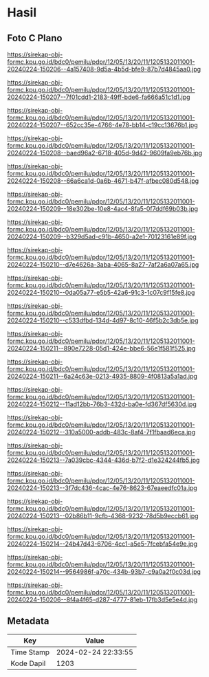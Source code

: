 # Hasil

## Foto C Plano

https://sirekap-obj-formc.kpu.go.id/bdc0/pemilu/pdpr/12/05/13/20/11/1205132011001-20240224-150206--4a157408-9d5a-4b5d-bfe9-87b7d4845aa0.jpg

https://sirekap-obj-formc.kpu.go.id/bdc0/pemilu/pdpr/12/05/13/20/11/1205132011001-20240224-150207--7f01cdd1-2183-49ff-bde6-fa666a51c1d1.jpg

https://sirekap-obj-formc.kpu.go.id/bdc0/pemilu/pdpr/12/05/13/20/11/1205132011001-20240224-150207--652cc35e-4766-4e78-bb14-c19cc13676b1.jpg

https://sirekap-obj-formc.kpu.go.id/bdc0/pemilu/pdpr/12/05/13/20/11/1205132011001-20240224-150208--baed96a2-6718-405d-9d42-9609fa9eb76b.jpg

https://sirekap-obj-formc.kpu.go.id/bdc0/pemilu/pdpr/12/05/13/20/11/1205132011001-20240224-150208--66a6ca1d-0a6b-4671-b47f-afbec080d548.jpg

https://sirekap-obj-formc.kpu.go.id/bdc0/pemilu/pdpr/12/05/13/20/11/1205132011001-20240224-150209--18e302be-10e8-4ac4-8fa5-0f7ddf69b03b.jpg

https://sirekap-obj-formc.kpu.go.id/bdc0/pemilu/pdpr/12/05/13/20/11/1205132011001-20240224-150209--b329d5ad-c91b-4650-a2e1-70123161e89f.jpg

https://sirekap-obj-formc.kpu.go.id/bdc0/pemilu/pdpr/12/05/13/20/11/1205132011001-20240224-150210--d7e4626a-3aba-4065-8a27-7af2a6a07a65.jpg

https://sirekap-obj-formc.kpu.go.id/bdc0/pemilu/pdpr/12/05/13/20/11/1205132011001-20240224-150210--0da05a77-e5b5-42a6-91c3-1c07c9f15fe8.jpg

https://sirekap-obj-formc.kpu.go.id/bdc0/pemilu/pdpr/12/05/13/20/11/1205132011001-20240224-150210--c533dfbd-134d-4d97-8c10-46f5b2c3db5e.jpg

https://sirekap-obj-formc.kpu.go.id/bdc0/pemilu/pdpr/12/05/13/20/11/1205132011001-20240224-150211--890e7228-05d1-424e-bbe6-56e1f581f525.jpg

https://sirekap-obj-formc.kpu.go.id/bdc0/pemilu/pdpr/12/05/13/20/11/1205132011001-20240224-150211--6a24c63e-0213-4935-8809-4f0813a5a1ad.jpg

https://sirekap-obj-formc.kpu.go.id/bdc0/pemilu/pdpr/12/05/13/20/11/1205132011001-20240224-150212--11ad12bb-76b3-432d-ba0e-fd367df5630d.jpg

https://sirekap-obj-formc.kpu.go.id/bdc0/pemilu/pdpr/12/05/13/20/11/1205132011001-20240224-150212--310a5000-addb-483c-8af4-7f1fbaad6eca.jpg

https://sirekap-obj-formc.kpu.go.id/bdc0/pemilu/pdpr/12/05/13/20/11/1205132011001-20240224-150213--7a039cbc-4344-436d-b7f2-d1e324244fb5.jpg

https://sirekap-obj-formc.kpu.go.id/bdc0/pemilu/pdpr/12/05/13/20/11/1205132011001-20240224-150213--3f7dc436-4cac-4e76-8623-67eaeedfc01a.jpg

https://sirekap-obj-formc.kpu.go.id/bdc0/pemilu/pdpr/12/05/13/20/11/1205132011001-20240224-150213--02b86b11-9cfb-4368-9232-78d5b9eccb61.jpg

https://sirekap-obj-formc.kpu.go.id/bdc0/pemilu/pdpr/12/05/13/20/11/1205132011001-20240224-150214--24b47d43-6706-4cc1-a5e5-7fcebfa54e9e.jpg

https://sirekap-obj-formc.kpu.go.id/bdc0/pemilu/pdpr/12/05/13/20/11/1205132011001-20240224-150214--9564986f-a70c-434b-93b7-c9a0a2f0c03d.jpg

https://sirekap-obj-formc.kpu.go.id/bdc0/pemilu/pdpr/12/05/13/20/11/1205132011001-20240224-150206--8f4a4f65-d287-4777-81eb-17fb3d5e5e4d.jpg


## Metadata

| Key        | Value               |
| ---------- | ------------------- |
| Time Stamp | 2024-02-24 22:33:55 |
| Kode Dapil | 1203                |



